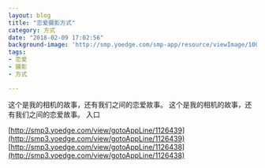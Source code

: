 ```yaml
---
layout: blog
title: "恋爱摄影方式"
category: 方式
date: "2018-02-09 17:02:56"
background-image: 'http://smp.yoedge.com/smp-app/resource/viewImage/1004406appline.png'
tags:
- 恋爱
- 摄影
- 方式

---
```

这个是我的相机的故事，还有我们之间的恋爱故事。
这个是我的相机的故事，还有我们之间的恋爱故事。
入口

[http://smp3.yoedge.com/view/gotoAppLine/1126439](http://smp3.yoedge.com/view/gotoAppLine/1126439)
[http://smp3.yoedge.com/view/gotoAppLine/1126438](http://smp3.yoedge.com/view/gotoAppLine/1126438)

        
